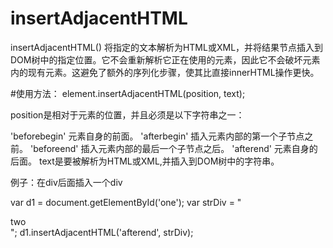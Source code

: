 # insertAdjacentHTML
insertAdjacentHTML() 将指定的文本解析为HTML或XML，并将结果节点插入到DOM树中的指定位置。它不会重新解析它正在使用的元素，因此它不会破坏元素内的现有元素。这避免了额外的序列化步骤，使其比直接innerHTML操作更快。

#使用方法：
element.insertAdjacentHTML(position, text);

position是相对于元素的位置，并且必须是以下字符串之一：

'beforebegin'
元素自身的前面。
'afterbegin'
插入元素内部的第一个子节点之前。
'beforeend'
插入元素内部的最后一个子节点之后。
'afterend'
元素自身的后面。
text是要被解析为HTML或XML,并插入到DOM树中的字符串。

例子：在div后面插入一个div

var d1 = document.getElementById('one'); 
var strDiv = "<div id="two">two</div>";
d1.insertAdjacentHTML('afterend', strDiv);


